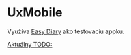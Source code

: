 # UxMobile

Využíva [Easy Diary](https://github.com/hanjoongcho/aaf-easydiary) ako testovaciu appku.

[Aktuálny TODO:](todo.md)